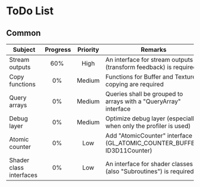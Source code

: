 
ToDo List
=========

Common
------

| Subject | Progress | Priority | Remarks |
|---------|:--------:|:--------:|---------|
| Stream outputs | 60% | High | An interface for stream outputs (transform feedback) is required |
| Copy functions | 0% | Medium | Functions for Buffer and Texture copying are required |
| Query arrays | 0% | Medium | Queries shall be grouped to arrays with a "QueryArray" interface |
| Debug layer | 0% | Medium | Optimize debug layer (especially when only the profiler is used) |
| Atomic counter | 0% | Low | Add "AtomicCounter" interface (GL_ATOMIC_COUNTER_BUFFER, ID3D11Counter) |
| Shader class interfaces | 0% | Low | An interface for shader classes (also "Subroutines") is required |
